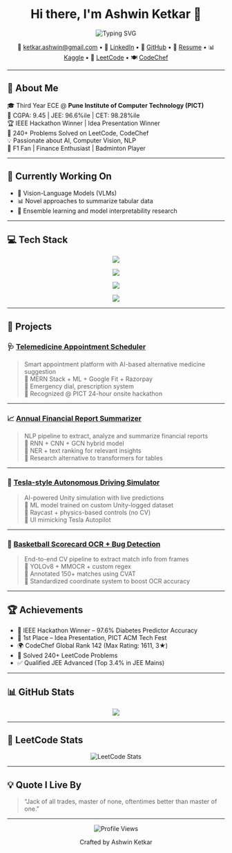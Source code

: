 <!-- GitHub Profile README for Ashwin Ketkar -->

<!-- Banner -->
<!-- Optional custom banner here -->
<!--
<p align="center">
  <img src="your-banner-url-here" alt="Ashwin Ketkar Banner" width="100%"/>
</p>
-->

<h1 align="center">Hi there, I'm Ashwin Ketkar 👋</h1>

<!-- Typing SVG -->
<p align="center">
  <img src="https://readme-typing-svg.demolab.com?font=Fira+Code&size=22&pause=1000&color=58A6FF&center=true&vCenter=true&width=500&lines=AIML+%7C+CV+%7C+NLP+Engineer;MERN+DEV;Researcher+%7C+Builder+%7C+Learner" alt="Typing SVG" />
</p>

<!-- Contact -->
<p align="center">
  📧 <a href="mailto:ketkar.ashwin@gmail.com">ketkar.ashwin@gmail.com</a> • 
  💼 <a href="https://www.linkedin.com/in/ashwin-ketkar-8a8a382a0">LinkedIn</a> • 
  🐙 <a href="https://github.com/ashkett">GitHub</a> • 
  📄 <a href="https://drive.google.com/file/d/1409SJoS2hLUxB1Nss_I5aSPhTzxrNMX6/view?usp=sharing">Resume</a> • 
  📊 <a href="https://www.kaggle.com/ashwinketkar0">Kaggle</a> • 
  🧠 <a href="https://leetcode.com/u/user2460YD/">LeetCode</a> • 
  🍽️ <a href="https://www.codechef.com/users/long_glow_42">CodeChef</a>
</p>

---

## 🧠 About Me

🎓 Third Year ECE @ **Pune Institute of Computer Technology (PICT)**  
📌 CGPA: 9.45 | JEE: 96.6%ile | CET: 98.28%ile  
🏆 IEEE Hackathon Winner | Idea Presentation Winner  
🧠 240+ Problems Solved on LeetCode, CodeChef  
💡 Passionate about AI, Computer Vision, NLP  
🎯 F1 Fan | Finance Enthusiast | Badminton Player  

---

## 💼 Currently Working On

- 🧩 Vision-Language Models (VLMs)
- 📊 Novel approaches to summarize tabular data
- 🧪 Ensemble learning and model interpretability research

---

## 💻 Tech Stack

<!-- Languages -->
<p align="center">
  <img src="https://skillicons.dev/icons?i=cpp,python,java,js,html,css,mysql" />
</p>

<!-- ML / CV / NLP -->
<p align="center">
  <img src="https://skillicons.dev/icons?i=pytorch,tensorflow,opencv,scikitlearn" />
</p>

<!-- Web Dev -->
<p align="center">
  <img src="https://skillicons.dev/icons?i=react,nodejs,express,mongodb,git" />
</p>

<!-- Tools & Extras -->
<p align="center">
  <img src="https://skillicons.dev/icons?i=unity,figma,vscode" />
</p>

---

## 🚀 Projects

### 🩺 [Telemedicine Appointment Scheduler](https://telemedx.netlify.app/)
> Smart appointment platform with AI-based alternative medicine suggestion  
🔹 MERN Stack + ML + Google Fit + Razorpay  
🔹 Emergency dial, prescription system  
🔹 Recognized @ PICT 24-hour onsite hackathon

---

### 📈 [Annual Financial Report Summarizer](#)
> NLP pipeline to extract, analyze and summarize financial reports  
🔹 RNN + CNN + GCN hybrid model  
🔹 NER + text ranking for relevant insights  
🔹 Research alternative to transformers for tables

---

### 🚗 [Tesla-style Autonomous Driving Simulator](https://github.com/harshad-k-135/autonomous_vehicular_simulation)
> AI-powered Unity simulation with live predictions  
🔹 ML model trained on custom Unity-logged dataset  
🔹 Raycast + physics-based controls (no CV)  
🔹 UI mimicking Tesla Autopilot

---

### 🏀 [Basketball Scorecard OCR + Bug Detection](#)
> End-to-end CV pipeline to extract match info from frames  
🔹 YOLOv8 + MMOCR + custom regex  
🔹 Annotated 150+ matches using CVAT  
🔹 Standardized coordinate system to boost OCR accuracy

---

## 🏆 Achievements

- 🥇 IEEE Hackathon Winner – 97.6% Diabetes Predictor Accuracy  
- 🥇 1st Place – Idea Presentation, PICT ACM Tech Fest  
- 🌍 CodeChef Global Rank 142 (Max Rating: 1611, 3★)  
- 🧠 Solved 240+ LeetCode Problems  
- ✅ Qualified JEE Advanced (Top 3.4% in JEE Mains)  

---

## 📊 GitHub Stats

<p align="center">
  <img src="https://github-readme-stats.vercel.app/api/top-langs/?username=ashkett&layout=compact&theme=radical&langs_count=6" />
</p>

---

## 🧠 LeetCode Stats

<p align="center">
  <img src="https://leetcard.jacoblin.cool/user2460YD?ext=contest" alt="LeetCode Stats" />
</p>

---

## 💡 Quote I Live By

> “Jack of all trades, master of none, oftentimes better than master of one.”

---

<p align="center">
  <img src="https://komarev.com/ghpvc/?username=ashkett&style=flat-square&color=blue" alt="Profile Views" />
</p>

<p align="center">Crafted by Ashwin Ketkar</p>
